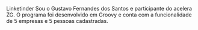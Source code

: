 Linketinder
Sou o Gustavo Fernandes dos Santos e participante do acelera ZG. O programa foi desenvolvido em Groovy e conta com a funcionalidade de 5 empresas e 
5 pessoas cadastradas.
